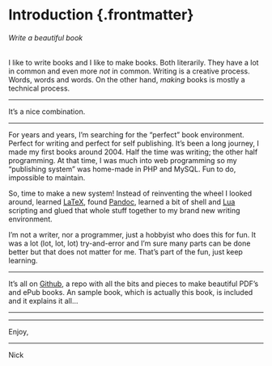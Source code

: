 # Introduction {.frontmatter}

###### Write a beautiful book

I like to write books and I like to make books. Both literarily. They have a lot in common and even more _not_ in common. Writing is a creative process. Words, words and words. On the other hand, _making_ books is mostly a technical process.

---

It’s a nice combination.

---

For years and years, I’m searching for the “perfect” book environment. Perfect for writing and perfect for self publishing. It’s been a long journey, I made my first books around 2004. Half the time was writing; the other half programming. At that time, I was much into web programming so my “publishing system” was home-made in PHP and MySQL. Fun to do, impossible to maintain.

So, time to make a new system! Instead of reinventing the wheel I looked around, learned [LaTeX](https://www.latex-project.org), found [Pandoc](https://pandoc.org), learned a bit of shell and [Lua](https://www.lua.org) scripting and glued that whole stuff together to my brand new writing environment.

I’m not a writer, nor a programmer, just a hobbyist who does this for fun. It was a lot (lot, lot, lot) try-and-error and I’m sure many parts can be done better but that does not matter for me. That’s part of the fun, just keep learning.

---

It’s all on [Github](https://github.com/Desbeers/Make-books), a repo with all the bits and pieces to make beautiful PDF’s and ePub books. An sample book, which is actually this book, is included and it explains it all...

---

---

Enjoy,

---

Nick

